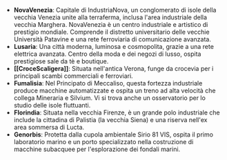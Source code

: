 
- **NovaVenezia**: Capitale di IndustriaNova, un conglomerato di isole della vecchia Venezia unite alla terraferma, inclusa l'area industriale della vecchia Marghera. NovaVenezia è un centro industriale e artistico di prestigio mondiale. Comprende il distretto universitario delle vecchie Università Patavine e una rete ferroviaria di comunicazione avanzata.
- **Lusaria**: Una città moderna, luminosa e cosmopolita, grazie a una rete elettrica avanzata. Centro della moda e dei negozi di lusso, ospita prestigiose sale da tè e boutique.
- **[[CroceScaligera]]**: Situata nell'antica Verona, funge da crocevia per i principali scambi commerciali e ferroviari.
- **Fumalisia**: Nel Principato di Meccaliso, questa fortezza industriale produce macchine automatizzate e ospita un treno ad alta velocità che collega Mineraria e Silvium. Vi si trova anche un osservatorio per lo studio delle isole fluttuanti.
- **Florindia**: Situata nella vecchia Firenze, è un grande polo industriale che include la cittadina di Palistia (la vecchia Siena) e una riserva nell'ex area sommersa di Lucta.
- **Genorbis**: Protetta dalla cupola ambientale Sirio 81 VIS, ospita il primo laboratorio marino e un porto specializzato nella costruzione di macchine subacquee per l'esplorazione dei fondali marini.